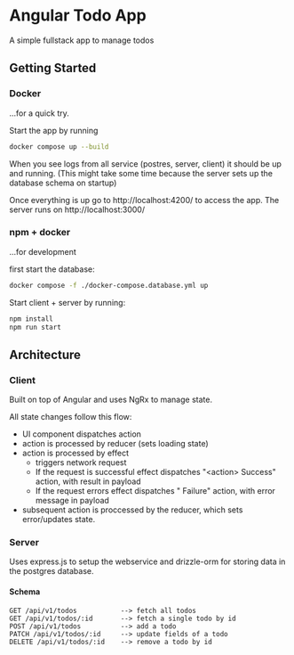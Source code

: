 # Angular Todo App
A simple fullstack app to manage todos

## Getting Started

### Docker 
...for a quick try.

Start the app by running 
```bash
docker compose up --build
```
When you see logs from all service (postres, server, client) it should be up and running. (This might take some time because the server sets up the database schema on startup)

Once everything is up go to http://localhost:4200/ to access the app. The server runs on http://localhost:3000/

###  npm + docker
...for development

first start the database:
```bash
docker compose -f ./docker-compose.database.yml up
```

Start client + server by running:
```bash
npm install
npm run start
```

## Architecture

### Client
Built on top of Angular and uses NgRx to manage state.

All state changes follow this flow:
- UI component dispatches action
- action is processed by reducer (sets loading state)
- action is processed by effect 
    - triggers network request
    - If the request is successful effect dispatches "\<action\> Success" action, with result in payload
    - If the request errors effect dispatches "<action> Failure" action, with error message in payload
- subsequent action is proccessed by the reducer, which sets error/updates state. 


### Server

Uses express.js to setup the webservice and drizzle-orm for storing data in the postgres database. 

#### Schema

```
GET /api/v1/todos           --> fetch all todos
GET /api/v1/todos/:id       --> fetch a single todo by id
POST /api/v1/todos          --> add a todo
PATCH /api/v1/todos/:id     --> update fields of a todo
DELETE /api/v1/todos/:id    --> remove a todo by id
```




